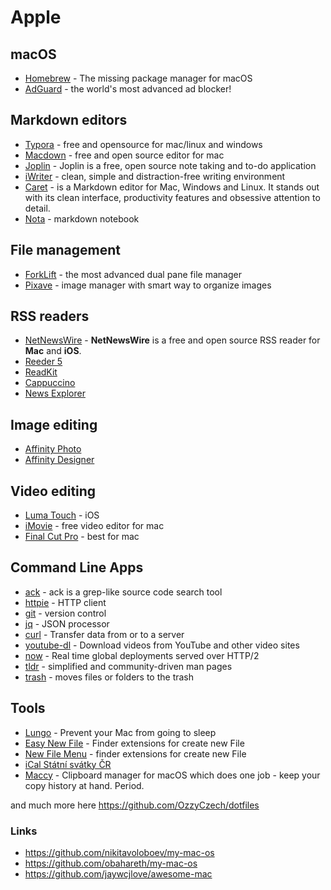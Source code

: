 # Apple

## macOS

* [Homebrew](https://brew.sh/) - The missing package manager for macOS
* [AdGuard](https://adguard.com/) - the world's most advanced ad blocker!

## Markdown editors

* [Typora](https://typora.io/) - free and opensource for mac/linux and windows
* [Macdown](https://macdown.uranusjr.com/) - free and open source editor for mac
* [Joplin](https://joplinapp.org/) - Joplin is a free, open source note taking and to-do application
* [iWriter](https://ia.net/writer) - clean, simple and distraction-free writing environment
* [Caret](https://caret.io/) - is a Markdown editor for Mac, Windows and Linux. It stands out with its clean interface, productivity features and obsessive attention to detail.
* [Nota](https://nota.md/) - markdown notebook

## File management

* [ForkLift](https://binarynights.com/) - the most advanced dual pane file manager 
* [Pixave](http://www.littlehj.com/mac/) - image manager with smart way to organize images

## RSS readers

* [NetNewsWire](https://ranchero.com/netnewswire/) - **NetNewsWire** is a free and open source RSS reader for **Mac** and **iOS**.
* [Reeder 5](https://reederapp.com/)
* [ReadKit](https://readkitapp.com/)
* [Cappuccino](https://cappuccinoapp.com/)
* [News Explorer](https://betamagic.nl/products/newsexplorer.html)

## Image editing

* [Affinity Photo](https://affinity.serif.com/en-gb/photo/)
* [Affinity Designer](https://affinity.serif.com/en-gb/designer/)

## Video editing

* [Luma Touch](https://luma-touch.com/) - iOS
* [iMovie](https://www.apple.com/imovie/) - free video editor for mac
* [Final Cut Pro](https://www.apple.com/final-cut-pro/) - best for mac

## Command Line Apps

* [ack](https://beyondgrep.com/)  - ack is a grep-like source code search tool
* [httpie](https://github.com/jakubroztocil/httpie) - HTTP client
* [git](https://github.com/git/git) - version control
* [jq](https://github.com/stedolan/jq) - JSON processor
* [curl](https://curl.haxx.se/docs/manpage.html) - Transfer data from or to a server
* [youtube-dl](https://github.com/rg3/youtube-dl) - Download videos from YouTube and other video sites
* [now](https://github.com/zeit/now-cli) - Real time global deployments served over HTTP/2
* [tldr](https://github.com/tldr-pages/tldr) - simplified and community-driven man pages
* [trash](http://hasseg.org/trash/)  - moves files or folders to the trash

## Tools

* [Lungo](https://sindresorhus.com/lungo) -  Prevent your Mac from going to sleep
* [Easy New File](https://itunes.apple.com/us/app/easy-new-file/id1162194131?ls=1&mt=12) - Finder extensions for create new File
* [New File Menu](https://itunes.apple.com/us/app/new-file-menu/id1064959555) - finder extensions for create new File
* [iCal Státní svátky ČR](webcal://www.google.com/calendar/ical/czech__cs%40holiday.calendar.google.com/public/basic.ics)
* [Maccy](https://maccy.app/) - Clipboard manager for macOS which does one job - keep your copy history at hand. Period.

and much more here https://github.com/OzzyCzech/dotfiles

### Links

* https://github.com/nikitavoloboev/my-mac-os
* https://github.com/obahareth/my-mac-os
* https://github.com/jaywcjlove/awesome-mac

